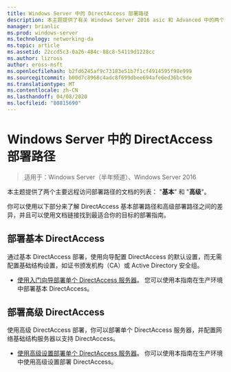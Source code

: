 ```yaml
---
title: Windows Server 中的 DirectAccess 部署路径
description: 本主题提供了有关 Windows Server 2016 asic 和 Advanced 中的两个主要 DirectAccess 部署路径的文档的列表。
manager: brianlic
ms.prod: windows-server
ms.technology: networking-da
ms.topic: article
ms.assetid: 22ccd5c3-0a26-484c-88c8-54119d1228cc
ms.author: lizross
author: eross-msft
ms.openlocfilehash: b2fd6245af9c73183e51b7f1cf4914595f98e999
ms.sourcegitcommit: b00d7c8968c4adc8f699dbee694afe6ed36bc9de
ms.translationtype: MT
ms.contentlocale: zh-CN
ms.lasthandoff: 04/08/2020
ms.locfileid: "80815690"
---
```

# <a name="directaccess-deployment-paths-in-windows-server"></a>Windows Server 中的 DirectAccess 部署路径

>适用于：Windows Server（半年频道）、Windows Server 2016

本主题提供了两个主要远程访问部署路径的文档的列表： "**基本**" 和 "**高级**"。  
  
你可以使用以下部分来了解 DirectAccess 基本部署路径和高级部署路径之间的差异，并且可以使用文档链接找到最适合你的目标的部署指南。  
  
## <a name="deploy-basic-directaccess"></a>部署基本 DirectAccess  
通过基本 DirectAccess 部署，使用向导配置 DirectAccess 的默认设置，而无需配置基础结构设置，如证书颁发机构（CA）或 Active Directory 安全组。  
  
-   [使用入门向导部署单个 DirectAccess 服务器](../../remote-access/directaccess/single-server-wizard/Deploy-a-Single-DirectAccess-Server-Using-the-Getting-Started-Wizard.md)。 您可以使用本指南在生产环境中部署基本 DirectAccess。  
  
## <a name="deploy-advanced-directaccess"></a>部署高级 DirectAccess  
使用高级 DirectAccess 部署，你可以部署单个 DirectAccess 服务器，并配置网络基础结构服务器以支持 DirectAccess。  
  
-   [使用高级设置部署单个 DirectAccess 服务器](../../remote-access/directaccess/single-server-advanced/Deploy-a-Single-DirectAccess-Server-with-Advanced-Settings.md)。 你可以使用本指南在生产环境中使用高级设置部署 DirectAccess。  
  


